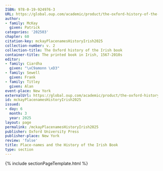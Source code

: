 ```yaml
---
ISBN: 978-0-19-924976-3
URL: https://global.oup.com/academic/product/the-oxford-history-of-the-irish-book-volume-ii-9780199249763?cc=ge&lang=3n#
author:
- family: McKay
  given: Patrick
categories: '202503'
chapter: 60
citation-key: mckayPlacenamesHistoryIrish2025
collection-number: v. 2
collection-title: The Oxford history of the Irish book
container-title: The printed book in Irish, 1567-2010s
editor:
- family: Ciardha
  given: "\xC9amonn \xD3"
- family: Sewell
  given: Frank
- family: Titley
  given: Alan
event-place: New York
externalUrl: https://global.oup.com/academic/product/the-oxford-history-of-the-irish-book-volume-ii-9780199249763?cc=ge&lang=3n#
id: mckayPlacenamesHistoryIrish2025
issued:
- day: 6
  month: 3
  year: 2025
layout: page
permalink: /mckayPlacenamesHistoryIrish2025
publisher: Oxford University Press
publisher-place: New York
review: 'false'
title: Place-names and the History of the Irish Book
type: section
---
```

{% include sectionPageTemplate.html %}
